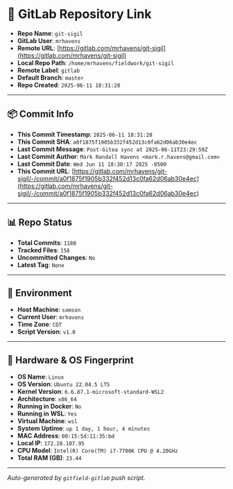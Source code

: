 # 🔗 GitLab Repository Link

- **Repo Name**: `git-sigil`
- **GitLab User**: `mrhavens`
- **Remote URL**: [https://gitlab.com/mrhavens/git-sigil](https://gitlab.com/mrhavens/git-sigil)
- **Local Repo Path**: `/home/mrhavens/fieldwork/git-sigil`
- **Remote Label**: `gitlab`
- **Default Branch**: `master`
- **Repo Created**: `2025-06-11 18:31:28`

---

## 📦 Commit Info

- **This Commit Timestamp**: `2025-06-11 18:31:28`
- **This Commit SHA**: `a0f1875f1905b332f452d13c0fa62d06ab30e4ec`
- **Last Commit Message**: `Post-Gitea sync at 2025-06-11T23:29:59Z`
- **Last Commit Author**: `Mark Randall Havens <mark.r.havens@gmail.com>`
- **Last Commit Date**: `Wed Jun 11 18:30:17 2025 -0500`
- **This Commit URL**: [https://gitlab.com/mrhavens/git-sigil/-/commit/a0f1875f1905b332f452d13c0fa62d06ab30e4ec](https://gitlab.com/mrhavens/git-sigil/-/commit/a0f1875f1905b332f452d13c0fa62d06ab30e4ec)

---

## 📊 Repo Status

- **Total Commits**: `1180`
- **Tracked Files**: `158`
- **Uncommitted Changes**: `No`
- **Latest Tag**: `None`

---

## 🧽 Environment

- **Host Machine**: `samson`
- **Current User**: `mrhavens`
- **Time Zone**: `CDT`
- **Script Version**: `v1.0`

---

## 🧬 Hardware & OS Fingerprint

- **OS Name**: `Linux`
- **OS Version**: `Ubuntu 22.04.5 LTS`
- **Kernel Version**: `6.6.87.1-microsoft-standard-WSL2`
- **Architecture**: `x86_64`
- **Running in Docker**: `No`
- **Running in WSL**: `Yes`
- **Virtual Machine**: `wsl`
- **System Uptime**: `up 1 day, 1 hour, 4 minutes`
- **MAC Address**: `00:15:5d:11:35:bd`
- **Local IP**: `172.28.107.95`
- **CPU Model**: `Intel(R) Core(TM) i7-7700K CPU @ 4.20GHz`
- **Total RAM (GB)**: `23.44`

---

_Auto-generated by `gitfield-gitlab` push script._
